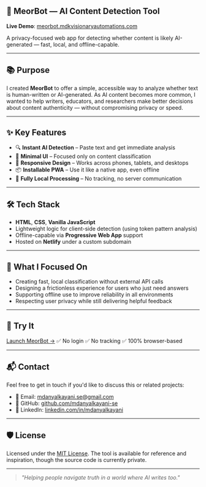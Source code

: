 ## 🧠 MeorBot — AI Content Detection Tool

**Live Demo**: [meorbot.mdkvisionaryautomations.com](https://meorbot.mdkvisionaryautomations.com)

A privacy-focused web app for detecting whether content is likely AI-generated — fast, local, and offline-capable.

---

## 📚 Purpose

I created **MeorBot** to offer a simple, accessible way to analyze whether text is human-written or AI-generated.
As AI content becomes more common, I wanted to help writers, educators, and researchers make better decisions about content authenticity — without compromising privacy or speed.

---

## ✨ Key Features

* 🔍 **Instant AI Detection** – Paste text and get immediate analysis
* 🧩 **Minimal UI** – Focused only on content classification
* 📱 **Responsive Design** – Works across phones, tablets, and desktops
* 📦 **Installable PWA** – Use it like a native app, even offline
* 🔐 **Fully Local Processing** – No tracking, no server communication

---

## 🛠️ Tech Stack

* **HTML**, **CSS**, **Vanilla JavaScript**
* Lightweight logic for client-side detection (using token pattern analysis)
* Offline-capable via **Progressive Web App** support
* Hosted on **Netlify** under a custom subdomain

---

## 🧠 What I Focused On

* Creating fast, local classification without external API calls
* Designing a frictionless experience for users who just need answers
* Supporting offline use to improve reliability in all environments
* Respecting user privacy while still delivering helpful feedback

---

## 🚀 Try It

[Launch MeorBot →](https://meorbot.mdkvisionaryautomations.com)
✅ No login
✅ No tracking
✅ 100% browser-based

---

## 📬 Contact

Feel free to get in touch if you'd like to discuss this or related projects:

* 📧 Email: [mdanyalkayani.se@gmail.com](mailto:mdanyalkayani.se@gmail.com)
* 🐙 GitHub: [github.com/mdanyalkayani-se](https://github.com/mdanyalkayani-se)
* 💼 LinkedIn: [linkedin.com/in/mdanyalkayani](https://linkedin.com/in/mdanyalkayani)

---

## 🛡️ License

Licensed under the [MIT License](https://opensource.org/licenses/MIT).
The tool is available for reference and inspiration, though the source code is currently private.

---

> *"Helping people navigate truth in a world where AI writes too."*

